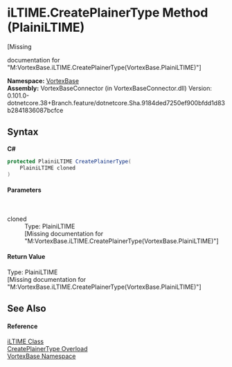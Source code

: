 # iLTIME.CreatePlainerType Method (PlainiLTIME)
 

\[Missing <summary> documentation for "M:VortexBase.iLTIME.CreatePlainerType(VortexBase.PlainiLTIME)"\]

**Namespace:**&nbsp;<a href="N_VortexBase.md">VortexBase</a><br />**Assembly:**&nbsp;VortexBaseConnector (in VortexBaseConnector.dll) Version: 0.101.0-dotnetcore.38+Branch.feature/dotnetcore.Sha.9184ded7250ef900bfdd1d83b2841836087bcfce

## Syntax

**C#**<br />
``` C#
protected PlainiLTIME CreatePlainerType(
	PlainiLTIME cloned
)
```


#### Parameters
&nbsp;<dl><dt>cloned</dt><dd>Type: PlainiLTIME<br />\[Missing <param name="cloned"/> documentation for "M:VortexBase.iLTIME.CreatePlainerType(VortexBase.PlainiLTIME)"\]</dd></dl>

#### Return Value
Type: PlainiLTIME<br />\[Missing <returns> documentation for "M:VortexBase.iLTIME.CreatePlainerType(VortexBase.PlainiLTIME)"\]

## See Also


#### Reference
<a href="T_VortexBase_iLTIME.md">iLTIME Class</a><br /><a href="Overload_VortexBase_iLTIME_CreatePlainerType.md">CreatePlainerType Overload</a><br /><a href="N_VortexBase.md">VortexBase Namespace</a><br />